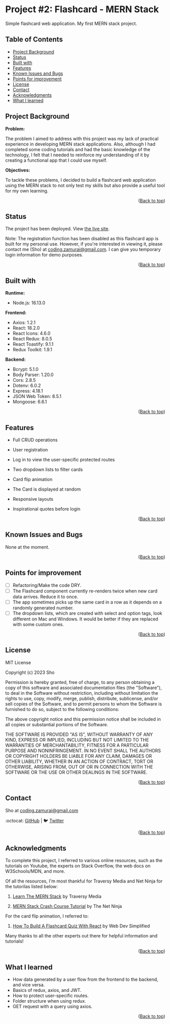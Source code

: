 <!-- #Top -->
# Project #2: Flashcard - MERN Stack
Simple flashcard web application. My first MERN stack project.

## Table of Contents
- [Project Background](#project-background)
- [Status](#status)
- [Built with](#built-with)
- [Features](#project-background)
- [Known Issues and Bugs](#known-issues-and-bugs)
- [Points for improvement](#points-for-improvement)
- [License](#License)
- [Contact](#contact)
- [Acknowledgments](#acknowledgments)
- [What I learned](#what-i-learned)



## Project Background

**Problem:**

The problem I aimed to address with this project was my lack of practical experience in developing MERN stack applications. Also, although I had completed some coding tutorials and had the basic knowledge of the technology, I felt that I needed to reinforce my understanding of it by creating a functional app that I could use myself.

 **Objectives:**
 
To tackle these problems, I decided to build a flashcard web application using the MERN stack to not only test my skills but also provide a useful tool for my own learning.

<p align="right">(<a href="#top">Back to top</a>)</p>


## Status
The project has been deployed. View [the live site](https://qramming.netlify.app/).

Note: The registration function has been disabled as this flashcard app is built for my personal use. However, if you're interested in viewing it, please contact me (Sho) at coding.zamurai@gmail.com. I can give you temporary login information for demo purposes.


<p align="right">(<a href="#top">Back to top</a>)</p>

## Built with
**Runtime:**
- Node.js: 16.13.0

**Frontend:**
- Axios: 1.2.1
- React: 18.2.0
- React Icons: 4.6.0
- React Redux: 8.0.5
- React Toastify: 9.1.1
- Redux Toolkit: 1.9.1
 
**Backend:**
- Bcrypt: 5.1.0
- Body Parser: 1.20.0
- Cors: 2.8.5
- Dotenv: 6.0.2
- Express: 4.18.1
- JSON Web Token: 8.5.1
- Mongoose: 6.6.1

<p align="right">(<a href="#top">Back to top</a>)</p>

## Features
- Full CRUD operations 
- User registration 
- Log in to view the user-specific protected routes
- Two dropdown lists to filter cards
- Card flip animation
- The Card is displayed at random
- Responsive layouts

- Inspirational quotes before login

<p align="right">(<a href="#top">Back to top</a>)</p>

## Known Issues and Bugs

None at the moment.


<p align="right">(<a href="#top">Back to top</a>)</p>

## Points for improvement
- [ ] Refactoring/Make the code DRY.
- [ ] The Flashcard component currently re-renders twice when new card data arrives. Reduce it to once.
- [ ] The app sometimes picks up the same card in a row as it depends on a randomly generated number.
- [ ] The dropdown lists, which are created with select and option tags, look different on Mac and Windows. It would be better if they are replaced with some custom ones.

<p align="right">(<a href="#top">Back to top</a>)</p>

## License
MIT License

Copyright (c) 2023 Sho

Permission is hereby granted, free of charge, to any person obtaining a copy
of this software and associated documentation files (the "Software"), to deal
in the Software without restriction, including without limitation the rights
to use, copy, modify, merge, publish, distribute, sublicense, and/or sell
copies of the Software, and to permit persons to whom the Software is
furnished to do so, subject to the following conditions:

The above copyright notice and this permission notice shall be included in all
copies or substantial portions of the Software.

THE SOFTWARE IS PROVIDED "AS IS", WITHOUT WARRANTY OF ANY KIND, EXPRESS OR
IMPLIED, INCLUDING BUT NOT LIMITED TO THE WARRANTIES OF MERCHANTABILITY,
FITNESS FOR A PARTICULAR PURPOSE AND NONINFRINGEMENT. IN NO EVENT SHALL THE
AUTHORS OR COPYRIGHT HOLDERS BE LIABLE FOR ANY CLAIM, DAMAGES OR OTHER
LIABILITY, WHETHER IN AN ACTION OF CONTRACT, TORT OR OTHERWISE, ARISING FROM,
OUT OF OR IN CONNECTION WITH THE SOFTWARE OR THE USE OR OTHER DEALINGS IN THE
SOFTWARE.


<p align="right">(<a href="#top">Back to top</a>)</p>

## Contact
Sho at coding.zamurai@gmail.com

:octocat: [GitHub](https://github.com/User-Sho) | :bird: [Twitter](https://twitter.com/CodingZamurai)

<p align="right">(<a href="#top">Back to top</a>)</p>


## Acknowledgments
To complete this project, I referred to various online resources, such as the tutorials on Youtube, the experts on Stack Overflow, the web docs on W3Schools/MDN, and more.

Of all the resources, I'm most thankful for Traversy Media and Net Ninja for the tutorilas listed below:

1) [Learn The MERN Stack](https://www.youtube.com/playlist?list=PLillGF-RfqbbQeVSccR9PGKHzPJSWqcsm) by Traversy Media

2) [MERN Stack Crash Course Tutorial](https://www.youtube.com/playlist?list=PL4cUxeGkcC9iJ_KkrkBZWZRHVwnzLIoUE) by The Net Ninja

For the card flip animation, I referred to:
1) [How To Build A Flashcard Quiz With React](https://www.youtube.com/watch?v=hEtZ040fsD8) by Web Dev Simplified

Many thanks to all the other experts out there for helpful information and tutorials!

<p align="right">(<a href="#top">Back to top</a>)</p>


## What I learned
- How data generated by a user flow from the frontend to the backend, and vice versa.
- Basics of redux, axios, and JWT.
- How to protect user-specific routes.
- Folder structure when using redux.
- GET request with a query using axios.

<p align="right">(<a href="#top">Back to top</a>)</p>
